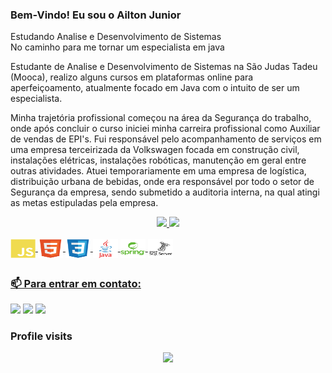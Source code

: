 ### Bem-Vindo! Eu sou o Ailton Junior
Estudando Analise e Desenvolvimento de Sistemas<br>
No caminho para me tornar um especialista em java <br>

Estudante de Analise e Desenvolvimento de Sistemas na São Judas Tadeu (Mooca), realizo alguns cursos em plataformas online para aperfeiçoamento, atualmente focado em Java com o intuito de ser um especialista.<br>

Minha trajetória profissional começou na área da Segurança do trabalho, onde após concluir o curso iniciei minha carreira profissional como Auxiliar de vendas de EPI's. Fui responsável pelo acompanhamento de serviços em uma empresa terceirizada da Volkswagen focada em construção civil, instalações elétricas, instalações robóticas, manutenção em geral entre outras atividades. Atuei temporariamente em uma empresa de logística, distribuição urbana de bebidas, onde era responsável por todo o setor de Segurança da empresa, sendo submetido a auditoria interna, na qual atingi as metas estipuladas pela empresa.



<div align="center" display: inline-block>
<a href="https://github.com/AiltonPiresJunior">
<img height="170em" src="https://github-readme-stats.vercel.app/api?username=AiltonPiresJunior&show_icons=true&theme=dark&include_all_commits=true&count_private=true"/>
<img height="170em" src="https://github-readme-stats.vercel.app/api/top-langs/?username=AiltonPiresJunior&layout=compact&langs_count=7&theme=dark"/>
</div>
  
<div style="display: inline_block=="><br>
<img align="center" alt="Ailton-Js" height="30" width="40" src="https://raw.githubusercontent.com/devicons/devicon/master/icons/javascript/javascript-plain.svg">
<img align="center" alt="Ailton-HTML" height="30" width="40" src="https://raw.githubusercontent.com/devicons/devicon/master/icons/html5/html5-original.svg">
<img align="center" alt="Ailton-CSS" height="30" width="40" src="https://raw.githubusercontent.com/devicons/devicon/master/icons/css3/css3-original.svg">
<img align="center" alt="Ailton-JAVA" height="30" width="40" src="https://github.com/devicons/devicon/blob/master/icons/java/java-original-wordmark.svg">
<img align="center" alt="Ailton-SPRING" height="30" width="40" src="https://github.com/devicons/devicon/blob/master/icons/spring/spring-original-wordmark.svg">
<img align="center" alt="Ailton-SQLSERVER" height="30" width="40" src="https://raw.githubusercontent.com/devicons/devicon/master/icons/microsoftsqlserver/microsoftsqlserver-plain-wordmark.svg">

</div>
  
  ## 
### 📫 Para entrar em contato:
<div>
  <a href = "mailto:ailtonsa.1612@gmail.com"><img src="https://img.shields.io/badge/-Gmail-%23333?style=for-the-badge&logo=gmail&logoColor=white" target="_blank"></a>
  <a href="https://www.linkedin.com/in/ailton-junior-602901145/" target="_blank"><img src="https://img.shields.io/badge/-LinkedIn-%230077B5?style=for-the-badge&logo=linkedin&logoColor=white" target="_blank"></a>
  <a href="http://api.whatsapp.com/send?phone=5511984838481" target="_blank"><img src="https://img.shields.io/badge/WhatsApp-25D366?style=for-the-badge&logo=whatsapp&logoColor=white" target="_blank"></a>
  </div>

  ### Profile visits
<p align="center"> 
   <img height="25px" alingn="center" src="https://profile-counter.glitch.me/AiltonPiresJunior/count.svg" />
 </p>

</p>
